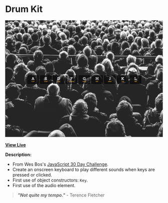 # Drum Kit

![Drum Kit Screenshot](https://raw.githubusercontent.com/ejmiranda/drum-kit/master/meta/screenshot.png)

**[View Live](https://ejmiranda.github.io/drum-kit/)**

**Description:**
- From Wes Bos's [JavaScript 30 Day Challenge](https://github.com/wesbos/JavaScript30).
- Create an onscreen keyboard to play different sounds when keys are pressed or clicked.
- First use of object constructors: `Key`. 
- First use of the audio element.

> **_"Not quite my tempo."_** - Terence Fletcher